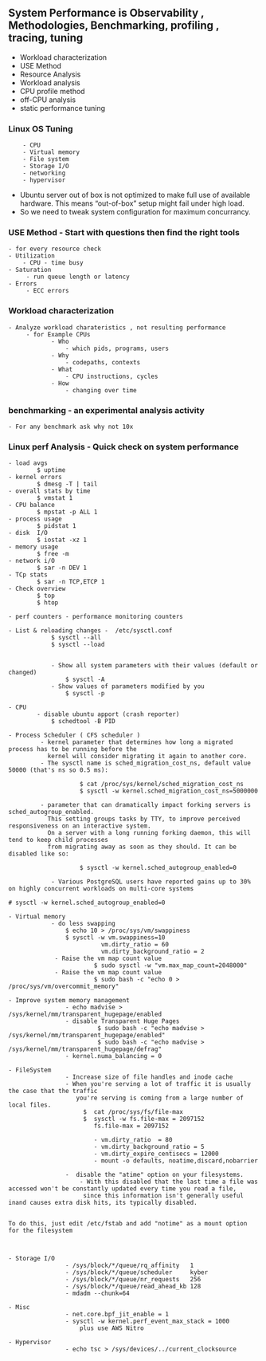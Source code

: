
## System Performance is Observability , Methodologies, Benchmarking, profiling , tracing, tuning 

- Workload characterization
- USE Method 
- Resource Analysis
- Workload analysis
- CPU profile method
- off-CPU analysis
- static performance tuning


### Linux OS Tuning
        - CPU 
        - Virtual memory
        - File system
        - Storage I/O
        - networking
        - hypervisor 

-  Ubuntu server out of box is not optimized to make full use of available hardware. 
   This means “out-of-box” setup might fail under high load.
-  So we need to tweak system configuration for maximum concurrancy.

### USE Method  - Start with questions then find the right tools
    - for every resource check 
    - Utilization
        - CPU - time busy
    - Saturation
         - run queue length or latency 
    - Errors
         - ECC errors

### Workload characterization
    - Analyze workload charateristics , not resulting performance 
         - for Example CPUs
                - Who
                    - which pids, programs, users
                - Why
                    - codepaths, contexts
                - What
                    - CPU instructions, cycles
                - How
                    - changing over time

    
### benchmarking - an experimental analysis activity 
    - For any benchmark ask why not 10x


### Linux perf Analysis - Quick check on system performance

    - load avgs
            $ uptime
    - kernel errors
            $ dmesg -T | tail
    - overall stats by time
            $ vmstat 1
    - CPU balance
            $ mpstat -p ALL 1
    - process usage
            $ pidstat 1
    - disk  I/O
            $ iostat -xz 1
    - memory usage
            $ free -m
    - network i/O
            $ sar -n DEV 1
    - TCp stats
            $ sar -n TCP,ETCP 1
    - Check overview
            $ top
            $ htop
      
```
- perf counters - performance monitoring counters

- List & reloading changes -  /etc/sysctl.conf
            $ sysctl --all
            $ sysctl --load
          

            - Show all system parameters with their values (default or changed)
                $ sysctl -A 
            - Show values of parameters modified by you
                $ sysctl -p

- CPU 
        - disable ubuntu apport (crash reporter)
            $ schedtool -B PID

- Process Scheduler ( CFS scheduler ) 
         - kernel parameter that determines how long a migrated process has to be running before the 
           kernel will consider migrating it again to another core. 
         - The sysctl name is sched_migration_cost_ns, default value 50000 (that's ns so 0.5 ms):
                    
                    $ cat /proc/sys/kernel/sched_migration_cost_ns
                    $ sysctl -w kernel.sched_migration_cost_ns=5000000

         - parameter that can dramatically impact forking servers is sched_autogroup_enabled.
           This setting groups tasks by TTY, to improve perceived responsiveness on an interactive system.
           On a server with a long running forking daemon, this will tend to keep child processes 
           from migrating away as soon as they should. It can be disabled like so:

                    $ sysctl -w kernel.sched_autogroup_enabled=0
                    
            - Various PostgreSQL users have reported gains up to 30% on highly concurrent workloads on multi-core systems

# sysctl -w kernel.sched_autogroup_enabled=0

- Virtual memory 
            - do less swapping
                $ echo 10 > /proc/sys/vm/swappiness
                $ sysctl -w vm.swappiness=10
                          vm.dirty_ratio = 60
                          vm.dirty_background_ratio = 2
             - Raise the vm map count value
                        $ sudo sysctl -w "vm.max_map_count=2048000"
             - Raise the vm map count value 
                        $ sudo bash -c "echo 0 > /proc/sys/vm/overcommit_memory"

- Improve system memory management 
                - echo madvise > /sys/kernel/mm/transparent_hugepage/enabled
                - disable Transparent Huge Pages
                         $ sudo bash -c "echo madvise > /sys/kernel/mm/transparent_hugepage/enabled"
                         $ sudo bash -c "echo madvise > /sys/kernel/mm/transparent_hugepage/defrag"
                - kernel.numa_balancing = 0

- FileSystem
                - Increase size of file handles and inode cache
                - When you're serving a lot of traffic it is usually the case that the traffic 
                   you're serving is coming from a large number of local files.
                     $  cat /proc/sys/fs/file-max
                     $  sysctl -w fs.file-max = 2097152
                        fs.file-max = 2097152

                        - vm.dirty_ratio  = 80
                        - vm.dirty_background_ratio = 5
                        - vm.dirty_expire_centisecs = 12000
                        - mount -o defaults, noatime,discard,nobarrier

                -  disable the "atime" option on your filesystems.
                    - With this disabled that the last time a file was accessed won't be constantly updated every time you read a file, 
                     since this information isn't generally useful inand causes extra disk hits, its typically disabled.


To do this, just edit /etc/fstab and add "notime" as a mount option for the filesystem



- Storage I/O 
                - /sys/block/*/queue/rq_affinity   1 
                - /sys/block/*/queue/scheduler     kyber
                - /sys/block/*/queue/nr_requests   256
                - /sys/block/*/queue/read_ahead_kb 128
                - mdadm --chunk=64 
        
- Misc
                - net.core.bpf_jit_enable = 1
                - sysctl -w kernel.perf_event_max_stack = 1000
                    plus use AWS Nitro

- Hypervisor 
                - echo tsc > /sys/devices/../current_clocksource

```
